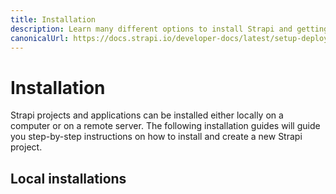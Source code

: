 ```yaml
---
title: Installation
description: Learn many different options to install Strapi and getting started on using it.
canonicalUrl: https://docs.strapi.io/developer-docs/latest/setup-deployment-guides/installation.html
---
```


# Installation

Strapi projects and applications can be installed either locally on a computer or on a remote server. The following installation guides will guide you step-by-step instructions on how to install and create a new Strapi project.

## Local installations

<DocCardList />
